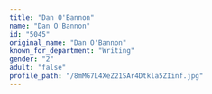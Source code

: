 ```yaml
---
title: "Dan O'Bannon"
name: "Dan O'Bannon"
id: "5045"
original_name: "Dan O'Bannon"
known_for_department: "Writing"
gender: "2"
adult: "false"
profile_path: "/8mMG7L4XeZ21SAr4Dtkla5ZIinf.jpg"
---
```

